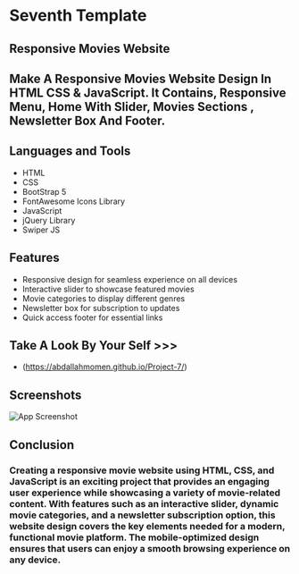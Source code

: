 # Seventh Template

## Responsive Movies Website

## Make A Responsive Movies Website Design In HTML CSS & JavaScript. It Contains, Responsive Menu, Home With Slider, Movies Sections , Newsletter Box And Footer.

## Languages and Tools

- HTML
- CSS
- BootStrap 5
- FontAwesome Icons Library
- JavaScript
- jQuery Library
- Swiper JS

## Features

- Responsive design for seamless experience on all devices
- Interactive slider to showcase featured movies
- Movie categories to display different genres
- Newsletter box for subscription to updates
- Quick access footer for essential links

## Take A Look By Your Self >>>

- (https://abdallahmomen.github.io/Project-7/)

## Screenshots

![App Screenshot](https://github.com/AbdallahMoMen/Porject-7/blob/main/preview.png)

## Conclusion

### Creating a responsive movie website using HTML, CSS, and JavaScript is an exciting project that provides an engaging user experience while showcasing a variety of movie-related content. With features such as an interactive slider, dynamic movie categories, and a newsletter subscription option, this website design covers the key elements needed for a modern, functional movie platform. The mobile-optimized design ensures that users can enjoy a smooth browsing experience on any device.
